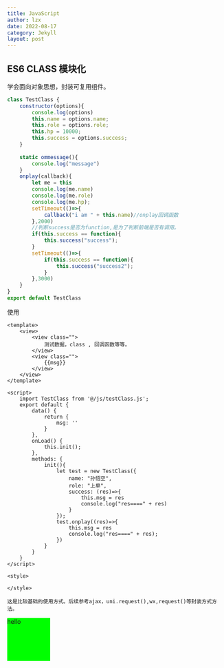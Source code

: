 ```yaml
---
title: JavaScript
author: lzx
date: 2022-08-17
category: Jekyll
layout: post
---
```



## ES6 CLASS 模块化
学会面向对象思想，封装可复用组件。
```javascript
class TestClass {
	constructor(options){
		console.log(options)
		this.name = options.name;
		this.role = options.role; 
		this.hp = 10000;
		this.success = options.success;
	}
		
	static ommessage(){
		console.log("message")
	}
	onplay(callback){
		let me = this
		console.log(me.name)
		console.log(me.role)
		console.log(me.hp);
		setTimeout(()=>{
			callback("i am " + this.name)//onplay回调函数
		},2000)
        //判断success是否为function,是为了判断前端是否有调用。
		if(this.success == function){
			this.success("success");
		}
		setTimeout(()=>{
			if(this.success == function){
				this.success("success2");
			}
		},3000)
	}
}
export default TestClass
```

使用
```vue
<template>
	<view>
		<view class="">
			测试数据，class , 回调函数等等。
		</view>
		<view class="">
			{{msg}}
		</view>
	</view>
</template>

<script>
	import TestClass from '@/js/testClass.js';
	export default {
		data() {
			return {
				msg: ''
			}
		},
		onLoad() {
			this.init();
		},
		methods: {
			init(){
				let test = new TestClass({
					name: "孙悟空",
					role: "上单",
					success: (res)=>{
						this.msg = res
						console.log("res====" + res)
					}
				});
				test.onplay((res)=>{
					this.msg = res
					console.log("res====" + res);
				})
			}
		}
	}
</script>

<style>

</style>

```
    这是比较基础的使用方式。后续参考ajax，uni.request(),wx,request()等封装方式方法。

<div style="width:100px;height:100px;background-color: #00ff00;" onclick="alert(你好)">hello</div>

[1]: https://lzx-xb.github.io/blog
